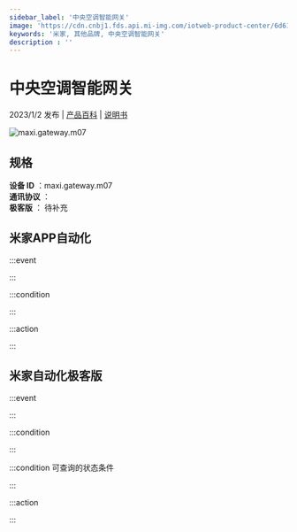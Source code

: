 ```yaml
---
sidebar_label: '中央空调智能网关'
image: 'https://cdn.cnbj1.fds.api.mi-img.com/iotweb-product-center/6d611026e8c3b6b0bf91b4196c9c42b8_1656992037210.png?GalaxyAccessKeyId=AKVGLQWBOVIRQ3XLEW&Expires=9223372036854775807&Signature=+NPQgfb0qaPgb5XBjuE6uAXAAEs='
keywords: '米家, 其他品牌, 中央空调智能网关'
description : ''
---
```

# 中央空调智能网关

2023/1/2 发布 | [产品百科](https://home.mi.com/webapp/content/baike/product/index.html?model=maxi.gateway.m07/) | [说明书](https://home.mi.com/views/introduction.html?model=maxi.gateway.m07&region=cn)

![maxi.gateway.m07](https://cdn.cnbj1.fds.api.mi-img.com/iotweb-product-center/6d611026e8c3b6b0bf91b4196c9c42b8_1656992037210.png?GalaxyAccessKeyId=AKVGLQWBOVIRQ3XLEW&Expires=9223372036854775807&Signature=+NPQgfb0qaPgb5XBjuE6uAXAAEs=)

## 规格  
> 
**设备 ID** ：maxi.gateway.m07  
**通讯协议** ：  
**极客版**  ： 待补充 


## 米家APP自动化  

:::event  

:::

:::condition  

:::

:::action   

:::

## 米家自动化极客版  

:::event  

:::

:::condition  

:::

:::condition 可查询的状态条件  

:::

:::action  

:::

        
